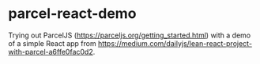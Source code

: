 # parcel-react-demo
Trying out ParcelJS (https://parceljs.org/getting_started.html) with a demo of a simple React app from https://medium.com/dailyjs/lean-react-project-with-parcel-a6ffe0fac0d2.